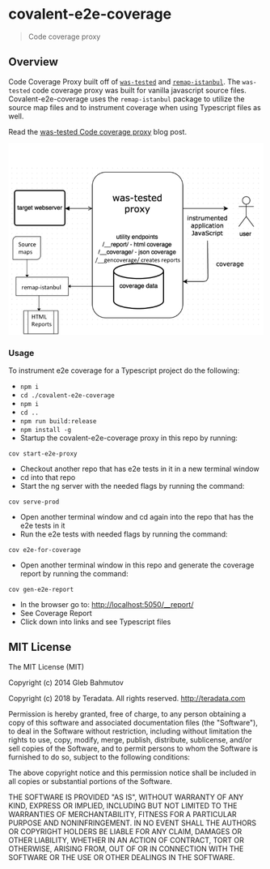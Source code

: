 # covalent-e2e-coverage

> Code coverage proxy

## Overview

Code Coverage Proxy built off of [`was-tested`]() and [`remap-istanbul`](https://github.com/SitePen/remap-istanbul). The `was-tested` code coverage proxy was built for vanilla javascript source files. Covalent-e2e-coverage uses the `remap-istanbul` package to utilize the source map files and to instrument coverage when using Typescript files as well.

Read the [was-tested Code coverage proxy](https://glebbahmutov.com/blog/code-coverage-proxy/) blog post.

![overview](https://raw.githubusercontent.com/Teradata/covalent-tools/develop/covalent-e2e-coverage/images/was-tested-overview.png)

### Usage

To instrument e2e coverage for a Typescript project do the following:

- `npm i`
- `cd ./covalent-e2e-coverage`
- `npm i`
- `cd ..`
- `npm run build:release`
- `npm install -g`
- Startup the covalent-e2e-coverage proxy in this repo by running:

```
cov start-e2e-proxy
```

- Checkout another repo that has e2e tests in it in a new terminal window
- cd into that repo
- Start the ng server with the needed flags by running the command:

```
cov serve-prod
```

- Open another terminal window and cd again into the repo that has the e2e tests in it
- Run the e2e tests with needed flags by running the command:

```
cov e2e-for-coverage
```

- Open another terminal window in this repo and generate the coverage report by running the command:

```
cov gen-e2e-report
```

- In the browser go to: [http://localhost:5050/\_\_report/](http://localhost:5050/__report/)
- See Coverage Report
- Click down into links and see Typescript files

## MIT License

The MIT License (MIT)

Copyright (c) 2014 Gleb Bahmutov

Copyright (c) 2018 by Teradata. All rights reserved. http://teradata.com

Permission is hereby granted, free of charge, to any person obtaining a copy
of this software and associated documentation files (the "Software"), to deal
in the Software without restriction, including without limitation the rights
to use, copy, modify, merge, publish, distribute, sublicense, and/or sell
copies of the Software, and to permit persons to whom the Software is
furnished to do so, subject to the following conditions:

The above copyright notice and this permission notice shall be included in
all copies or substantial portions of the Software.

THE SOFTWARE IS PROVIDED "AS IS", WITHOUT WARRANTY OF ANY KIND, EXPRESS OR
IMPLIED, INCLUDING BUT NOT LIMITED TO THE WARRANTIES OF MERCHANTABILITY,
FITNESS FOR A PARTICULAR PURPOSE AND NONINFRINGEMENT. IN NO EVENT SHALL THE
AUTHORS OR COPYRIGHT HOLDERS BE LIABLE FOR ANY CLAIM, DAMAGES OR OTHER
LIABILITY, WHETHER IN AN ACTION OF CONTRACT, TORT OR OTHERWISE, ARISING FROM,
OUT OF OR IN CONNECTION WITH THE SOFTWARE OR THE USE OR OTHER DEALINGS IN
THE SOFTWARE.
